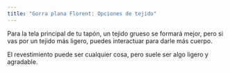 ```yaml
---
title: "Gorra plana Florent: Opciones de tejido"
---
```


Para la tela principal de tu tapón, un tejido grueso se formará mejor, pero si vas por un tejido más ligero, puedes interactuar para darle más cuerpo.

El revestimiento puede ser cualquier cosa, pero suele ser algo ligero y agradable.
